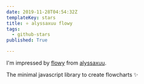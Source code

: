 ```yaml
---
date: 2019-11-28T04:54:32Z
templateKey: stars
title: ⭐ alyssaxuu flowy
tags:
  - github-stars
published: True

---
```


I'm impressed by [flowy](https://github.com/alyssaxuu/flowy) from [alyssaxuu](https://github.com/alyssaxuu).

The minimal javascript library to create flowcharts ✨
